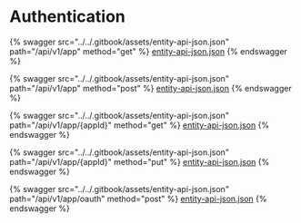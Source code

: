 # Authentication

{% swagger src="../../.gitbook/assets/entity-api-json.json" path="/api/v1/app" method="get" %}
[entity-api-json.json](../../.gitbook/assets/entity-api-json.json)
{% endswagger %}

{% swagger src="../../.gitbook/assets/entity-api-json.json" path="/api/v1/app" method="post" %}
[entity-api-json.json](../../.gitbook/assets/entity-api-json.json)
{% endswagger %}

{% swagger src="../../.gitbook/assets/entity-api-json.json" path="/api/v1/app/{appId}" method="get" %}
[entity-api-json.json](../../.gitbook/assets/entity-api-json.json)
{% endswagger %}

{% swagger src="../../.gitbook/assets/entity-api-json.json" path="/api/v1/app/{appId}" method="put" %}
[entity-api-json.json](../../.gitbook/assets/entity-api-json.json)
{% endswagger %}

{% swagger src="../../.gitbook/assets/entity-api-json.json" path="/api/v1/app/oauth" method="post" %}
[entity-api-json.json](../../.gitbook/assets/entity-api-json.json)
{% endswagger %}
